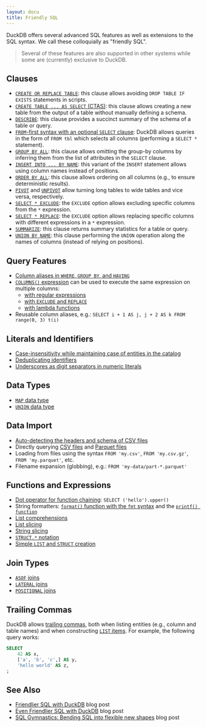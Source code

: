 ```yaml
---
layout: docu
title: Friendly SQL
---
```


DuckDB offers several advanced SQL features as well as extensions to the SQL syntax. We call these colloquially as "friendly SQL".

> Several of these features are also supported in other systems while some are (currently) exclusive to DuckDB.

## Clauses

* [`CREATE OR REPLACE TABLE`](../../sql/statements/create_table#create-or-replace): this clause allows avoiding `DROP TABLE IF EXISTS` statements in scripts.
* [`CREATE TABLE ... AS SELECT` (CTAS)](../../sql/statements/create_table#create-table--as-select-ctas): this clause allows creating a new table from the output of a table without manually defining a schema.
* [`DESCRIBE`](../meta/describe): this clause provides a succinct summary of the schema of a table or query.
* [`FROM`-first syntax with an optional `SELECT` clause](../../sql/query_syntax/from#from-first-syntax): DuckDB allows queries in the form of `FROM tbl` which selects all columns (performing a `SELECT *` statement).
* [`GROUP BY ALL`](../../sql/query_syntax/groupby#group-by-all): this clause allows omitting the group-by columns by inferring them from the list of attributes in the `SELECT` clause.
* [`INSERT INTO ... BY NAME`](../../sql/statements/insert#insert-into--by-name): this variant of the `INSERT` statement allows using column names instead of positions.
* [`ORDER BY ALL`](../../sql/query_syntax/orderby#order-by-all): this clause allows ordering on all columns (e.g., to ensure deterministic results).
* [`PIVOT`](../../sql/statements/pivot) and [`UNPIVOT`](../../sql/statements/unpivot) allow turning long tables to wide tables and vice versa, respectively.
* [`SELECT * EXCLUDE`](../../sql/expressions/star#exclude-clause): the `EXCLUDE` option allows excluding specific columns from the `*` expression.
* [`SELECT * REPLACE`](../../sql/expressions/star#replace-clause): the `EXCLUDE` option allows replacing specific columns with different expressions in a `*` expression.
* [`SUMMARIZE`](../meta/summarize): this clause returns summary statistics for a table or query.
* [`UNION BY NAME`](../../sql/query_syntax/setops#union-all-by-name): this clause performing the `UNION` operation along the names of columns (instead of relying on positions).

## Query Features

* [Column aliases in `WHERE`, `GROUP BY`, and `HAVING`](/2022/05/04/friendlier-sql#column-aliases-in-where--group-by--having)
* [`COLUMNS()` expression](../../sql/expressions/star#columns-expression) can be used to execute the same expression on multiple columns:
    * [with regular expressions](/2023/08/23/even-friendlier-sql#columns-with-regular-expressions)
    * [with `EXCLUDE` and `REPLACE`](/2023/08/23/even-friendlier-sql#columns-with-exclude-and-replace)
    * [with lambda functions](/2023/08/23/even-friendlier-sql#columns-with-lambda-functions)
* Reusable column aliases, e.g.: `SELECT i + 1 AS j, j + 2 AS k FROM range(0, 3) t(i)`

## Literals and Identifiers

* [Case-insensitivity while maintaining case of entities in the catalog](../../sql/keywords_and_identifiers#case-sensitivity-of-identifiers)
* [Deduplicating identifiers](../../sql/keywords_and_identifiers#deduplicating-identifiers)
* [Underscores as digit separators in numeric literals](../../sql/keywords_and_identifiers#numeric-literals)

## Data Types

* [`MAP` data type](../../sql/data_types/map)
* [`UNION` data type](../../sql/data_types/union)

## Data Import

* [Auto-detecting the headers and schema of CSV files](../../data//csv/auto_detection)
* Directly querying [CSV files](../../data/csv/overview) and [Parquet files](../../data/parquet/overview)
* Loading from files using the syntax `FROM 'my.csv'`, `FROM 'my.csv.gz'`, `FROM 'my.parquet'`, etc.
* Filename expansion (globbing), e.g.: `FROM 'my-data/part-*.parquet'`

## Functions and Expressions

* [Dot operator for function chaining](../../sql/functions/overview#function-chaining-via-the-dot-operator): `SELECT ('hello').upper()`
* String formatters: [`format()` function with the `fmt` syntax](../../sql/functions/char#fmt-syntax) and the [`printf() function`](../../sql/functions/char#printf-syntax)
* [List comprehensions](/2023/08/23/even-friendlier-sql#list-comprehensions)
* [List slicing](/2022/05/04/friendlier-sql#string-slicing)
* [String slicing](/2022/05/04/friendlier-sql#string-slicing)
* [`STRUCT.*` notation](/2022/05/04/friendlier-sql#struct-dot-notation)
* [Simple `LIST` and `STRUCT` creation](/2022/05/04/friendlier-sql#simple-list-and-struct-creation)

## Join Types

* [`ASOF` joins](../../sql/query_syntax/from#as-of-joins)
* [`LATERAL` joins](../../sql/query_syntax/from#lateral-joins)
* [`POSITIONAL` joins](../../sql/query_syntax/from#positional-joins)

## Trailing Commas

DuckDB allows [trailing commas](https://developer.mozilla.org/en-US/docs/Web/JavaScript/Reference/Trailing_commas), both when listing entities (e.g., column and table names) and when constructing [`LIST` items](../../sql/data_types/list#creating-lists). For example, the following query works:

```sql
SELECT
    42 AS x,
    ['a', 'b', 'c',] AS y,
    'hello world' AS z,
;
```

## See Also

* [Friendlier SQL with DuckDB](/2022/05/04/friendlier-sql) blog post
* [Even Friendlier SQL with DuckDB](/2023/08/23/even-friendlier-sql) blog post
* [SQL Gymnastics: Bending SQL into flexible new shapes](/2024/03/01/sql-gymnastics) blog post
